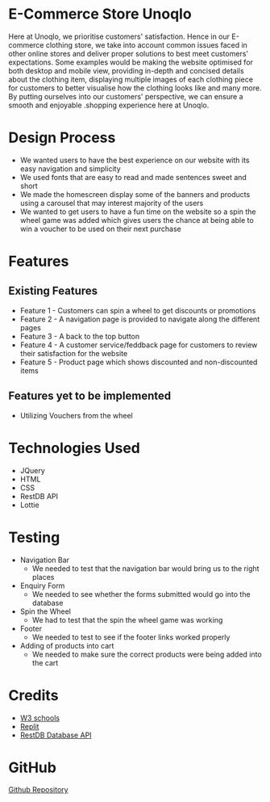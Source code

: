 # E-Commerce Store Unoqlo

Here at Unoqlo, we prioritise customers' satisfaction. Hence in our E-commerce clothing store, we take into account common issues faced in other online stores and deliver proper solutions to best meet customers' expectations. Some examples would be making the website optimised for both desktop and mobile view, providing in-depth and concised details about the clothing item, displaying multiple images of each clothing piece for customers to better visualise how the clothing looks like and many more. By putting ourselves into our customers' perspective, we can ensure a smooth and enjoyable .shopping experience here at Unoqlo.

# Design Process

- We wanted users to have the best experience on our website with its easy navigation and simplicity
- We used fonts that are easy to read and made sentences sweet and short
- We made the homescreen display some of the banners and products using a carousel that may interest majority of the users
- We wanted to get users to have a fun time on the website so a spin the wheel game was added which gives users the chance at being able to win a voucher to be used on their next purchase

# Features

## Existing Features

- Feature 1 - Customers can spin a wheel to get discounts or promotions
- Feature 2 - A navigation page is provided to navigate along the different pages
- Feature 3 - A back to the top button
- Feature 4 - A customer service/feddback page for customers to review their satisfaction for the website
- Feature 5 - Product page which shows discounted and non-discounted items

## Features yet to be implemented

- Utilizing Vouchers from the wheel

# Technologies Used

- JQuery
- HTML
- CSS
- RestDB API
- Lottie

# Testing

- Navigation Bar
  - We needed to test that the navigation bar would bring us to the right places
- Enquiry Form
  - We needed to see whether the forms submitted would go into the database
- Spin the Wheel
  - We had to test that the spin the wheel game was working
- Footer
  - We needed to test to see if the footer links worked properly
- Adding of products into cart
  - We needed to make sure the correct products were being added into the cart

# Credits

- [W3 schools](https://www.w3schools.com/)
- [Replit](https://replit.com/)
- [RestDB Database API](https://restdb.io/)

# GitHub

[Github Repository](https://github.com/ChunKaii/ID-Assignment-2)
